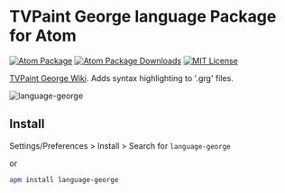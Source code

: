 # TVPaint George language Package for Atom

[![Atom Package](https://img.shields.io/apm/v/language-george.svg)](https://atom.io/packages/language-george)
[![Atom Package Downloads](https://img.shields.io/apm/dm/language-george.svg)](https://atom.io/packages/language-george)
[![MIT License](http://img.shields.io/badge/license-MIT-blue.svg?style=flat)](https://github.com/blastframe/atom-language-george/blob/master/LICENSE.md)

[TVPaint George Wiki](https://wiki.tvpaint.com/index.php?title=George). Adds syntax highlighting to '.grg' files.

![language-george](https://i.imgur.com/FIDzORz.png)

## Install

Settings/Preferences > Install > Search for `language-george`

or

```bash
apm install language-george
```
